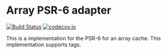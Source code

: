 # Array PSR-6 adapter 
[![Build Status](https://travis-ci.org/php-cache/array-adapter.svg?branch=master)](https://travis-ci.org/php-cache/array-adapter) [![codecov.io](https://codecov.io/github/php-cache/array-adapter/coverage.svg?branch=master)](https://codecov.io/github/php-cache/array-adapter?branch=master)

This is a implementation for the PSR-6 for an array cache. This implementation supports tags. 
